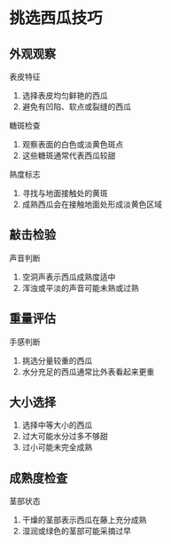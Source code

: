 # 挑选西瓜技巧

## 外观观察

表皮特征

1. 选择表皮均匀鲜艳的西瓜
2. 避免有凹陷、软点或裂缝的西瓜

糖斑检查

1. 观察表面的白色或淡黄色斑点
2. 这些糖斑通常代表西瓜较甜

熟度标志

1. 寻找与地面接触处的黄斑
2. 成熟西瓜会在接触地面处形成淡黄色区域

## 敲击检验

声音判断

1. 空洞声表示西瓜成熟度适中
2. 浑浊或平淡的声音可能未熟或过熟

## 重量评估

手感判断

1. 挑选分量较重的西瓜
2. 水分充足的西瓜通常比外表看起来更重

## 大小选择

1. 选择中等大小的西瓜
2. 过大可能水分过多不够甜
3. 过小可能未完全成熟

## 成熟度检查

茎部状态

1. 干燥的茎部表示西瓜在藤上充分成熟
2. 湿润或绿色的茎部可能采摘过早

